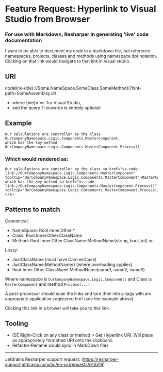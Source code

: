 # Feature Request: Hyperlink to Visual Studio from Browser
### For use with Markdown, Resharper in generating 'live' code documentation

I want to be able to document my code in a markdown file, but reference namespaces, projects, classes and methods using namespace.dot.notation. 
Clicking on that link would navigate to that link in visual studio.

## URI

codelink-{ide}://Some.NameSpace.SomeClass.SomeMethod()?hint-path=SomeAssembley.dll
- where {ide}='vs' for Visual Studio,
- and the query ?-onwards is entirely optional

## Example
```
Our calculations are controller by the class OurCompanyNamespace.Logic.Components.MasterComponent,
which has the key method OurCompanyNamespace.Logic.Components.MasterComponent.Process()  
```
### Which would rendered as:
```
Our calculations are controller by the class <a href="vs-code-link://OurCompanyNamespace.Logic.Components.MasterComponent" tooltip="OurCompanyNamespace.Logic.Components.MasterComponent">MasterComponent</a>,
which has the key method <a href="vs-code-link://OurCompanyNamespace.Logic.Components.MasterComponent.Process()" tooltip="OurCompanyNamespace.Logic.Components.MasterComponent.Process()">MasterComponent.Process(...)</a>
```
## Patterns to match

Cannonical:
- NameSpace: Root.Inner.Other.*
- Class: Root.Inner.Other.ClassName
- Method: Root.Inner.Other.ClassName.MethodName(string, bool, int) or

Lossy:
- JustClassName (must have CammelCase)
- JustClassName.MethodName() (where overloading applies)
- Root.Inner.Other.ClassName.MethodName(name1, name2, name3)


Where namespace is ```OurCompanyNamespace.Logic.Components``` and Class is ```MasterComponent``` and method ```Process(...)```

A post-processor should scan the links and turn then into a-tags with am appropriate application-registered href (see the example above)

Clicking this link in a brower will take you to this link.

## Tooling
- IDE Right-Click on any class or method > Get Hyperlink URI. Will place an appropriately formatted URI onto the clipboard.
- Refactor-Rename would sync in MarkDown files 

---------------------------------
JetBrains Resharper support request: (https://resharper-support.jetbrains.com/hc/en-us/requests/613319)

